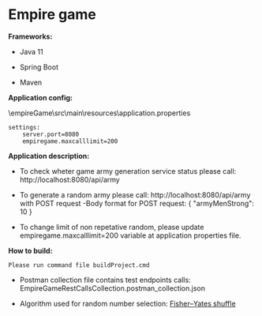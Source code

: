 # Empire game

**Frameworks:**

- Java 11

- Spring Boot

- Maven

**Application config:**

\empireGame\src\main\resources\application.properties
	
	settings:
		server.port=8080
		empiregame.maxcalllimit=200
		
**Application description:**

- To check wheter game army generation service status please call: http://localhost:8080/api/army


- To generate a random army please call: http://localhost:8080/api/army with POST request
		-Body format for POST request:
			{
				"armyMenStrong": 10
			}
   
- To change limit of non repetative random, please update empiregame.maxcalllimit=200 variable at application properties file.

**How to build:**

	Please run command file buildProject.cmd

- Postman collection file contains test endpoints calls: EmpireGameRestCallsCollection.postman_collection.json

- Algorithm used for random number selection: [Fisher–Yates shuffle](https://en.wikipedia.org/wiki/Fisher%E2%80%93Yates_shuffle)



